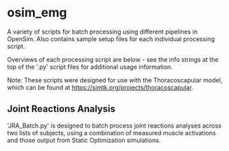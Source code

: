 # osim_emg
A variety of scripts for batch processing using different pipelines in OpenSim. Also contains sample setup files for each individual processing script.

Overviews of each processing script are below - see the info strings at the top of the '.py' script files for additional usage information.

Note: These scripts were designed for use with the Thoracoscapular model, which can be found at https://simtk.org/projects/thoracoscapular.

## Joint Reactions Analysis
'JRA_Batch.py' is designed to batch process joint reactions analyses across two lists of subjects, using a combination of measured muscle activations and those output from Static Optimization simulations.
